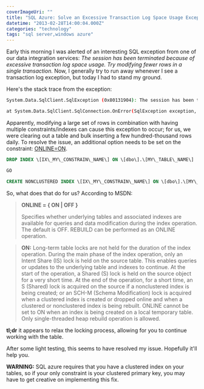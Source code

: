 ```yaml
---
coverImageUri: ""
title: "SQL Azure: Solve an Excessive Transaction Log Space Usage Exception"
datetime: "2013-02-28T14:00:04.000Z"
categories: "technology"
tags: "sql server,windows azure"
---
```


Early this morning I was alerted of an interesting SQL exception from one of our data integration services: _The session has been terminated because of excessive transaction log space usage. Try modifying fewer rows in a single transaction._ Now, I generally try to run away whenever I see a transaction log exception, but today I had to stand my ground.

Here's the stack trace from the exception:

```bash
System.Data.SqlClient.SqlException (0x80131904): The session has been terminated because of excessive transaction log space usage. Try modifying fewer rows in a single transaction. A severe error occurred on the current command. The results, if any, should be discarded.

at System.Data.SqlClient.SqlConnection.OnError(SqlException exception, Boolean breakConnection) at System.Data.SqlClient.TdsParser.ThrowExceptionAndWarning() at System.Data.SqlClient.TdsParser.Run(RunBehavior runBehavior, SqlCommand cmdHandler, SqlDataReader dataStream, BulkCopySimpleResultSet bulkCopyHandler, TdsParserStateObject stateObj) at System.Data.SqlClient.SqlBulkCopy.WriteToServerInternal() at System.Data.SqlClient.SqlBulkCopy.WriteRowSourceToServer(Int32 columnCount) at System.Data.SqlClient.SqlBulkCopy.WriteToServer(DataRow\[\] rows) 
```

Apparently, modifying a large set of rows in combination with having multiple constraints/indexes can cause this exception to occur; for us, we were clearing out a table and bulk inserting a few hundred-thousand rows daily. To resolve the issue, an additional option needs to be set on the constraint: [ONLINE=ON](http://msdn.microsoft.com/en-us/library/ms190273.aspx).

```sql
DROP INDEX \[IX\_MY\_CONSTRAIN\_NAME\] ON \[dbo\].\[MY\_TABLE\_NAME\]

GO

CREATE NONCLUSTERED INDEX \[IX\_MY\_CONSTRAIN\_NAME\] ON \[dbo\].\[MY\_TABLE\_NAME\] ( \[MyColumn\] ASC ) WITH ( PAD\_INDEX = OFF, STATISTICS\_NORECOMPUTE = OFF, SORT\_IN\_TEMPDB = OFF, DROP\_EXISTING = OFF, ALLOW\_ROW\_LOCKS = ON, ALLOW\_PAGE\_LOCKS = ON, -- By default, the following was set to OFF, switching it to ON to improve performance ONLINE = ON, ) GO
```

So, what does that do for us? According to MSDN:

> **ONLINE = { ON | OFF }**
> 
> Specifies whether underlying tables and associated indexes are available for queries and data modification during the index operation. The default is OFF. REBUILD can be performed as an ONLINE operation.

> **ON:** Long-term table locks are not held for the duration of the index operation. During the main phase of the index operation, only an Intent Share (IS) lock is held on the source table. This enables queries or updates to the underlying table and indexes to continue. At the start of the operation, a Shared (S) lock is held on the source object for a very short time. At the end of the operation, for a short time, an S (Shared) lock is acquired on the source if a nonclustered index is being created; or an SCH-M (Schema Modification) lock is acquired when a clustered index is created or dropped online and when a clustered or nonclustered index is being rebuilt. ONLINE cannot be set to ON when an index is being created on a local temporary table. Only single-threaded heap rebuild operation is allowed.

**tl;dr** it appears to relax the locking process, allowing for you to continue working with the table.

After some light testing, this seems to have resolved my issue. Hopefully it'll help you.

**WARNING:** SQL azure requires that you have a clustered index on your tables, so if your only constraint is your clustered primary key, you may have to get creative on implementing this fix.
